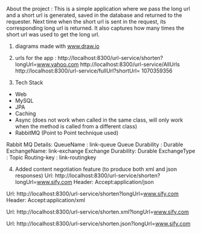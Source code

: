 About the project : This is a simple application where we pass the long url and a short url is generated,
saved in the database and returned to the requester.
Next time when the short url is sent in the request, its corresponding long url is returned.
It also captures how many times the short url was used to get the long url.

1) diagrams made with www.draw.io


2) urls for the app : 
http://localhost:8300/url-service/shorten?longUrl=www.yahoo.com
http://localhost:8300/url-service/AllUrls
http://localhost:8300/url-service/fullUrl?shortUrl= 1070359356

3)  Tech Stack
 - Web
 - MySQL
 - JPA
 - Caching
 - Async (does not work when called in the same class, will only work when the method is
 			called from a different class)
 - RabbitMQ (Point to Point technique used)
 
 
 Rabbit MQ Details: 
 	QueueName : link-queue
 	Queue Durability : Durable
 	ExchangeName: link-exchange
 	Exchange Durability: Durable
 	ExchangeType : Topic
 	Routing-key : link-routingkey
 	
 	
 4) Added content negotiation feature (to produce both xml and json responses)
 Url: http://localhost:8300/url-service/shorten?longUrl=www.sify.com
 Header: Accept:application/json
 
 Url: http://localhost:8300/url-service/shorten?longUrl=www.sify.com
 Header: Accept:application/xml
 
 Url: http://localhost:8300/url-service/shorten.xml?longUrl=www.sify.com
 
 Url: http://localhost:8300/url-service/shorten.json?longUrl=www.sify.com
 
 
 	
 